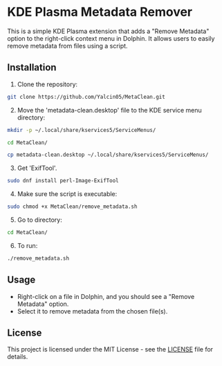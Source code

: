 # KDE Plasma Metadata Remover

This is a simple KDE Plasma extension that adds a "Remove Metadata" option to the right-click context menu in Dolphin. It allows users to easily remove metadata from files using a script.

## Installation

1. Clone the repository:
```bash
git clone https://github.com/Yalcin05/MetaClean.git
```
2. Move the 'metadata-clean.desktop' file to the KDE service menu directory:
 ```bash
mkdir -p ~/.local/share/kservices5/ServiceMenus/
```
```bash
cd MetaClean/
```
```bash
cp metadata-clean.desktop ~/.local/share/kservices5/ServiceMenus/
```
3. Get 'ExifTool'.
```bash
sudo dnf install perl-Image-ExifTool
```
4. Make sure the script is executable:
```bash
sudo chmod +x MetaClean/remove_metadata.sh
```
5. Go to directory:
```bash
cd MetaClean/
```
   
6. To run:
```bash
./remove_metadata.sh
```

## Usage

- Right-click on a file in Dolphin, and you should see a "Remove Metadata" option.
- Select it to remove metadata from the chosen file(s).

## License

This project is licensed under the MIT License - see the [LICENSE](LICENSE) file for details.
